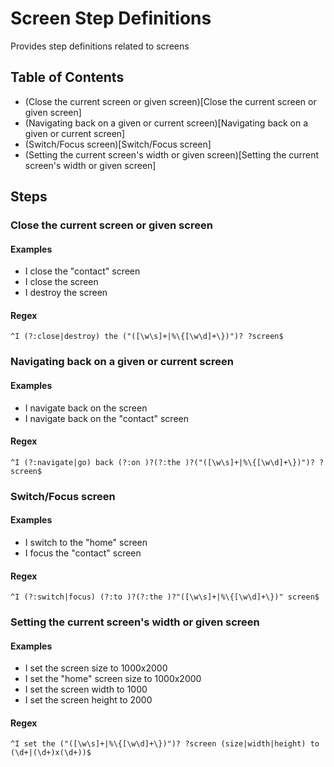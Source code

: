 # Screen Step Definitions

Provides step definitions related to screens



## Table of Contents

- (Close the current screen or given screen)[Close the current screen or given screen]
- (Navigating back on a given or current screen)[Navigating back on a given or current screen]
- (Switch/Focus screen)[Switch/Focus screen]
- (Setting the current screen's width or given screen)[Setting the current screen's width or given screen]

## Steps 



### Close the current screen or given screen

#### Examples

- I close the "contact" screen
- I close the screen
- I destroy the screen


#### Regex

```^I (?:close|destroy) the ("([\w\s]+|%\{[\w\d]+\})")? ?screen$```




### Navigating back on a given or current screen

#### Examples

- I navigate back on the screen
- I navigate back on the "contact" screen


#### Regex

```^I (?:navigate|go) back (?:on )?(?:the )?("([\w\s]+|%\{[\w\d]+\})")? ?screen$```




### Switch/Focus screen

#### Examples

- I switch to the "home" screen
- I focus the "contact" screen


#### Regex

```^I (?:switch|focus) (?:to )?(?:the )?"([\w\s]+|%\{[\w\d]+\})" screen$```




### Setting the current screen's width or given screen

#### Examples

- I set the screen size to 1000x2000
- I set the "home" screen size to 1000x2000
- I set the screen width to 1000
- I set the screen height to 2000


#### Regex

```^I set the ("([\w\s]+|%\{[\w\d]+\})")? ?screen (size|width|height) to (\d+|(\d+)x(\d+))$```


